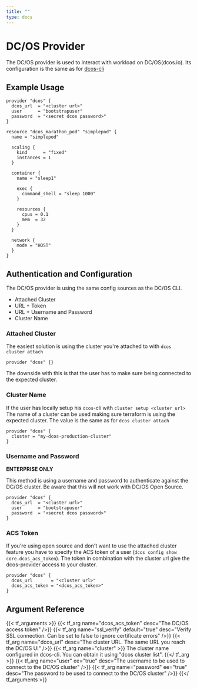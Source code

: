 ```yaml
---
title: ""
type: docs
---
```


# DC/OS Provider

The DC/OS provider is used to interact with workload on DC/OS(dcos.io). Its configuration is the same as for [dcos-cli](github.com/dcos/dcos-cli)

## Example Usage

```hcl
provider "dcos" {
  dcos_url  = "<cluster url>"
  user      = "bootstrapuser"
  password  = "<secret dcos password>"
}

resource "dcos_marathon_pod" "simplepod" {
  name = "simplepod"

  scaling {
    kind      = "fixed"
    instances = 1
  }

  container {
    name = "sleep1"

    exec {
      command_shell = "sleep 1000"
    }

    resources {
      cpus = 0.1
      mem  = 32
    }
  }

  network {
    mode = "HOST"
  }
}

```

## Authentication and Configuration
The DC/OS provider is using the same config sources as the DC/OS CLI.

- Attached Cluster
- URL + Token
- URL + Username and Password
- Cluster Name

### Attached Cluster
The easiest solution is using the cluster you're attached to with `dcos cluster attach`

```hcl
provider "dcos" {}
```

The downside with this is that the user has to make sure being connected to the expected cluster.

### Cluster Name
If the user has locally setup his `dcos`-cli with `cluster setup <cluster url>` The name of a cluster can be used making sure terraform is using the expected cluster. The value is the same as for `dcos cluster attach`

```hcl
provider "dcos" {
  cluster = "my-dcos-production-cluster"
}
```

### Username and Password
__ENTERPRISE ONLY__

This method is using a username and password to authenticate against the DC/OS cluster. Be aware that this will not work with DC/OS Open Source.

```hcl
provider "dcos" {
  dcos_url  = "<cluster url>"
  user      = "bootstrapuser"
  password  = "<secret dcos password>"
}
```

### ACS Token
If you're using open source and don't want to use the attached cluster feature you have to specify the ACS token of a user (`dcos config show core.dcos_acs_token`). The token in combination with the cluster url give the dcos-provider access to your cluster.

```hcl
provider "dcos" {
  dcos_url       = "<cluster url>"
  dcos_acs_token = "<dcos_acs_token>"
}
```

## Argument Reference

{{< tf_arguments >}}
    {{< tf_arg name="dcos_acs_token"  desc="The DC/OS access token" />}}
    {{< tf_arg name="ssl_verify" default="true"  desc="Verify SSL connection. Can be set to false to ignore certificate errors" />}}
    {{< tf_arg name="dcos_url"  desc="The cluster URL. The same URL you reach the DC/OS UI" />}}
    {{< tf_arg name="cluster" >}}
        The cluster name configured in dcos-cli. You can obtain it using "dcos cluster list".
    {{</ tf_arg >}}
    {{< tf_arg name="user" ee="true" desc="The username to be used to connect to the DC/OS cluster" />}}
    {{< tf_arg name="password" ee="true" desc="The password to be used to connect to the DC/OS cluster" />}}
{{</ tf_arguments >}}
